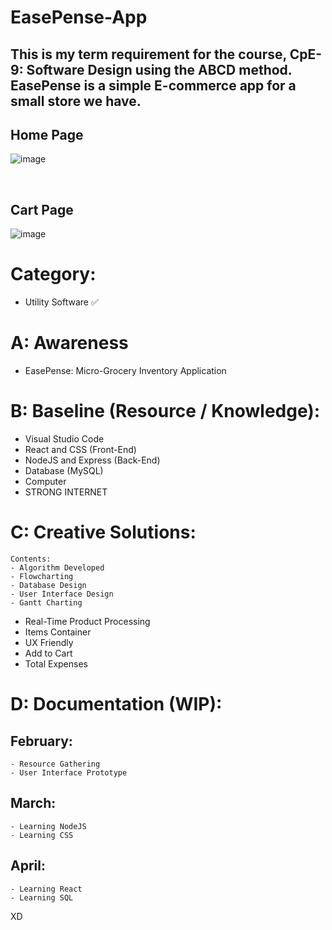 # EasePense-App
## This is my term requirement for the course, CpE-9: Software Design using the ABCD method. EasePense is a simple E-commerce app for a small store we have.

## Home Page
![image](https://github.com/Adr-hyng/EasePense-App/assets/95139246/d28d0ccf-b9d0-40c4-8077-6b88c8e6937b)


<br>

## Cart Page
![image](https://github.com/Adr-hyng/EasePense-App/assets/95139246/ca418a59-0520-46cb-b880-557bbbbca048)



# Category:

- Utility Software ✅ 

# A: Awareness

- EasePense: Micro-Grocery Inventory Application

# B: Baseline (Resource / Knowledge):
- Visual Studio Code
- React and CSS (Front-End)
- NodeJS and Express (Back-End)
- Database (MySQL)
- Computer
- STRONG INTERNET

# C: Creative Solutions:
```
Contents:
- Algorithm Developed
- Flowcharting
- Database Design
- User Interface Design
- Gantt Charting
```
- Real-Time Product Processing
- Items Container 
- UX Friendly
- Add to Cart
- Total Expenses

# D: Documentation (WIP):

## **February**:
```
- Resource Gathering
- User Interface Prototype
```

## **March**:
```
- Learning NodeJS
- Learning CSS
```

## **April**:
```
- Learning React
- Learning SQL
```

XD
